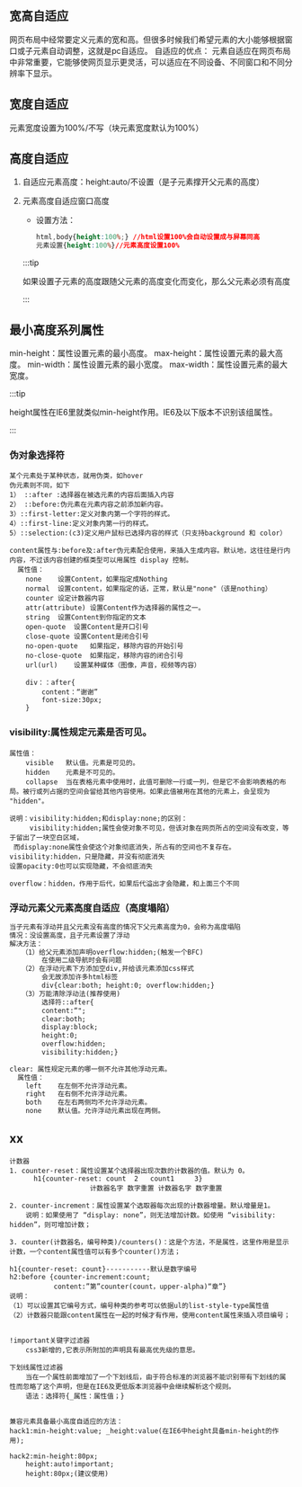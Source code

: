 ## 宽高自适应

网页布局中经常要定义元素的宽和高。但很多时候我们希望元素的大小能够根据窗口或子元素自动调整，这就是pc自适应。
自适应的优点：
	元素自适应在网页布局中非常重要，它能够使网页显示更灵活，可以适应在不同设备、不同窗口和不同分辨率下显示。

## 宽度自适应

 元素宽度设置为100%/不写（块元素宽度默认为100%）

## 高度自适应

1. 自适应元素高度：height:auto/不设置（是子元素撑开父元素的高度）

2. 元素高度自适应窗口高度

   - 设置方法：

     ```css
     html,body{height:100%;} //html设置100%会自动设置成与屏幕同高
     元素设置{height:100%}//元素高度设置100%
     ```

   :::tip

   如果设置子元素的高度跟随父元素的高度变化而变化，那么父元素必须有高度

   :::

## 最小高度系列属性

min-height：属性设置元素的最小高度。
max-height：属性设置元素的最大高度。
min-width：属性设置元素的最小宽度。
max-width：属性设置元素的最大宽度。

:::tip

height属性在IE6里就类似min-height作用。IE6及以下版本不识别该组属性。

:::

### 伪对象选择符

```
某个元素处于某种状态，就用伪类，如hover
伪元素则不同，如下
1） ::after :选择器在被选元素的内容后面插入内容
2） ::before:伪元素在元素内容之前添加新内容。
3）::first-letter:定义对象内第一个字符的样式。
4）::first-line:定义对象内第一行的样式。
5）::selection:(c3)定义用户鼠标已选择内容的样式（只支持background 和 color）

content属性与:before及:after伪元素配合使用，来插入生成内容。默认地，这往往是行内内容，不过该内容创建的框类型可以用属性 display 控制。
  属性值：
    none	设置Content，如果指定成Nothing
    normal	设置content，如果指定的话，正常，默认是"none"（该是nothing）
    counter	设定计数器内容
    attr(attribute)	设置Content作为选择器的属性之一。
    string	设置Content到你指定的文本
    open-quote	设置Content是开口引号
    close-quote	设置Content是闭合引号
    no-open-quote	如果指定，移除内容的开始引号
    no-close-quote	如果指定，移除内容的闭合引号
    url(url)	设置某种媒体（图像，声音，视频等内容）
    
    div：：after{
    	content：“谢谢”
    	font-size:30px;
    }
```

### visibility:属性规定元素是否可见。

```
属性值：
    visible	  默认值。元素是可见的。
    hidden	  元素是不可见的。
    collapse  当在表格元素中使用时，此值可删除一行或一列，但是它不会影响表格的布局。被行或列占据的空间会留给其他内容使用。如果此值被用在其他的元素上，会呈现为 "hidden"。

说明：visibility:hidden;和display:none;的区别：
     visibility:hidden;属性会使对象不可见，但该对象在网页所占的空间没有改变，等于留出了一块空白区域，
 而display:none属性会使这个对象彻底消失，所占有的空间也不复存在。
visibility:hidden，只是隐藏，并没有彻底消失
设置opacity:0也可以实现隐藏，不会彻底消失

overflow：hidden，作用于后代，如果后代溢出才会隐藏，和上面三个不同

```

### 浮动元素父元素高度自适应（高度塌陷）

```txt
当子元素有浮动并且父元素没有高度的情况下父元素高度为0，会称为高度塌陷
情况：没设置高度，且子元素设置了浮动
解决方法：
   （1）给父元素添加声明overflow:hidden;(触发一个BFC)
   		在使用二级导航时会有问题
   （2）在浮动元素下方添加空div,并给该元素添加css样式
   		会无故添加许多html标签
        div{clear:both; height:0; overflow:hidden;}
   （3）万能清除浮动法(推荐使用)
        选择符::after{
        content:“";
        clear:both;
        display:block;
   		height:0;
   		overflow:hidden;
   		visibility:hidden;}
   
clear: 属性规定元素的哪一侧不允许其他浮动元素。
  属性值：
    left	在左侧不允许浮动元素。
    right	在右侧不允许浮动元素。
    both	在左右两侧均不允许浮动元素。
    none	默认值。允许浮动元素出现在两侧。
```

## xx

```
计数器
1. counter-reset：属性设置某个选择器出现次数的计数器的值。默认为 0。
      h1{counter-reset: count  2   count1     3}
                    计数器名字 数字重置 计数器名字 数字重置

2. counter-increment：属性设置某个选取器每次出现的计数器增量。默认增量是1。
    说明：如果使用了 “display: none”，则无法增加计数。如使用 “visibility: hidden”，则可增加计数；

3. counter(计数器名，编号种类)/counters()：这是个方法，不是属性，这里作用是显示计数，一个content属性值可以有多个counter()方法；

h1{counter-reset: count}-----------默认是数字编号
h2:before {counter-increment:count;
           content:”第”counter(count，upper-alpha)“章”}
说明：
（1）可以设置其它编号方式，编号种类的参考可以依据ul的list-style-type属性值
（2）计数器只能跟content属性在一起的时候才有作用，使用content属性来插入项目编号；


!important关键字过滤器
    css3新增的,它表示所附加的声明具有最高优先级的意思。

下划线属性过滤器
    当在一个属性前面增加了一个下划线后，由于符合标准的浏览器不能识别带有下划线的属性而忽略了这个声明，但是在IE6及更低版本浏览器中会继续解析这个规则。
    语法：选择符{_属性：属性值；}


兼容元素具备最小高度自适应的方法：
hack1:min-height:value; _height:value(在IE6中height具备min-height的作用);

hack2:min-height:80px;
	height:auto!important;
	height:80px;(建议使用) 
```

